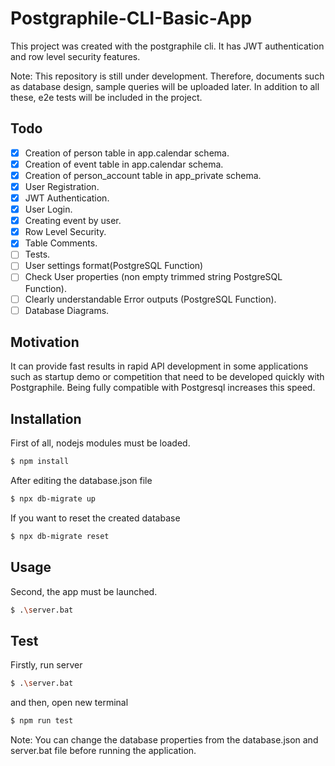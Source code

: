 # Postgraphile-CLI-Basic-App
This project was created with the postgraphile cli. It has JWT authentication and row level security features.

Note: This repository is still under development. Therefore, documents such as database design, sample queries will be uploaded later.
In addition to all these, e2e tests will be included in the project.

## Todo
- [x] Creation of person table in app.calendar schema.
- [x] Creation of event table in app.calendar schema.
- [x] Creation of person_account table in app_private schema.
- [x] User Registration.
- [x] JWT Authentication.
- [x] User Login.
- [x] Creating event by user.
- [x] Row Level Security.
- [x] Table Comments.
- [ ] Tests.
- [ ] User settings format(PostgreSQL Function)
- [ ] Check User properties (non empty trimmed string PostgreSQL Function).
- [ ] Clearly understandable Error outputs (PostgreSQL Function).
- [ ] Database Diagrams.

## Motivation
It can provide fast results in rapid API development in some applications such as startup demo or competition that need to be developed quickly with Postgraphile. Being fully compatible with Postgresql increases this speed.

## Installation
First of all, nodejs modules must be loaded.
```bash
$ npm install
```
After editing the database.json file
```bash
$ npx db-migrate up
```

If you want to reset the created database
```bash
$ npx db-migrate reset
```

## Usage
Second, the app must be launched.

```bash
$ .\server.bat
```

## Test

Firstly, run server 
```bash
$ .\server.bat
```
and then, open new terminal

```bash
$ npm run test
```

Note: You can change the database properties from the database.json and server.bat file before running the application.

